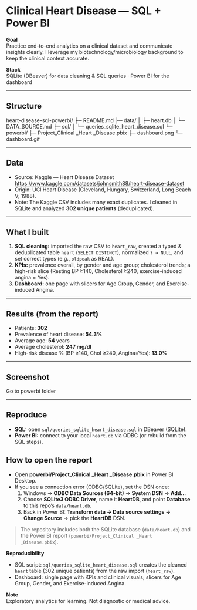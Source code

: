 # Clinical Heart Disease — SQL + Power BI

**Goal**  
Practice end-to-end analytics on a clinical dataset and communicate insights clearly. I leverage my biotechnology/microbiology background to keep the clinical context accurate.

**Stack**  
SQLite (DBeaver) for data cleaning & SQL queries · Power BI for the dashboard

---

## Structure
heart-disease-sql-powerbi/
├─ README.md
├─ data/
│  ├─ heart.db
│  └─ DATA_SOURCE.md
├─ sql/
│  └─ queries_sqlite_heart_disease.sql
└─ powerbi/
   ├─ Project_Clinical _Heart _Disease.pbix
   ├─ dashboard.png
   └─ dashboard.gif

---

## Data
- Source: Kaggle — Heart Disease Dataset  
  https://www.kaggle.com/datasets/johnsmith88/heart-disease-dataset  
- Origin: UCI Heart Disease (Cleveland, Hungary, Switzerland, Long Beach V; 1988).  
- Note: The Kaggle CSV includes many exact duplicates. I cleaned in SQLite and analyzed **302 unique patients** (deduplicated).

---

## What I built
1. **SQL cleaning:** imported the raw CSV to `heart_raw`, created a typed & deduplicated table `heart` (`SELECT DISTINCT`), normalized `? → NULL`, and set correct types (e.g., `oldpeak` as REAL).  
2. **KPIs:** prevalence overall, by gender and age group; cholesterol trends; a high-risk slice (Resting BP ≥140, Cholesterol ≥240, exercise-induced angina = Yes).  
3. **Dashboard:** one page with slicers for Age Group, Gender, and Exercise-induced Angina.

---

## Results (from the report)
- Patients: **302**  
- Prevalence of heart disease: **54.3%**  
- Average age: **54** years  
- Average cholesterol: **247 mg/dl**  
- High-risk disease % (BP ≥140, Chol ≥240, Angina=Yes): **13.0%**

---

## Screenshot
Go to powerbi folder

---

## Reproduce
- **SQL:** open `sql/queries_sqlite_heart_disease.sql` in DBeaver (SQLite).  
- **Power BI:** connect to your local `heart.db` via ODBC (or rebuild from the SQL steps).

## How to open the report

- Open **powerbi/Project_Clinical _Heart _Disease.pbix** in Power BI Desktop.
- If you see a connection error (ODBC/SQLite), set the DSN once:
  1) Windows → **ODBC Data Sources (64-bit)** → **System DSN** → **Add…**  
  2) Choose **SQLite3 ODBC Driver**, name it **HeartDB**, and point **Database** to this repo’s `data/heart.db`.
  3) Back in Power BI: **Transform data → Data source settings → Change Source** → pick the **HeartDB** DSN.

> The repository includes both the SQLite database (`data/heart.db`) and the Power BI report (`powerbi/Project_Clinical _Heart _Disease.pbix`).


**Reproducibility**
- SQL script: `sql/queries_sqlite_heart_disease.sql` creates the cleaned `heart` table (302 unique patients) from the raw import (`heart_raw`).
- Dashboard: single page with KPIs and clinical visuals; slicers for Age Group, Gender, and Exercise-induced Angina.

**Note**  
Exploratory analytics for learning. Not diagnostic or medical advice.
